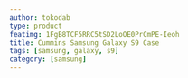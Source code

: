 ```yaml
---
author: tokodab
type: product
featimg: 1FgB8TCF5RRC5tSD2LoOE0PrCmPE-Ieoh
title: Cummins Samsung Galaxy S9 Case
tags: [samsung, galaxy, s9]
category: [samsung]
---
```

